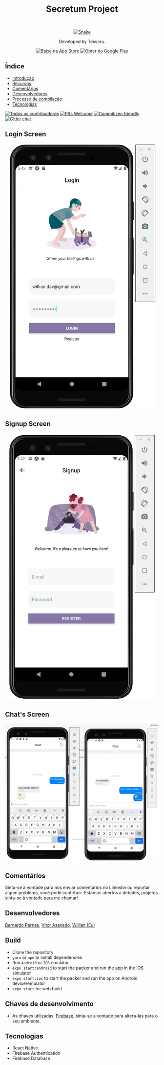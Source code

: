 <h1 align="center"> Secretum Project</h1> <br>
<p align="center">
  <a href="https://gitpoint.co/">
    <img alt="Snake" title="GitPoint" src="https://www.vipre.com/wp-content/uploads/2017/04/vipre-snake-icon.png" width="300">
  </a>
</p>

<p align="center">
  Developed by Tessera.
</p>

<p align="center">
  <a href="">
    <img alt="Baixe na App Store" title="App Store" src="http://i.imgur.com/0n2zqHD.png" width="140">
  </a>

  <a href="">
    <img alt="Obter no Google Play" title="Google Play" src="http://i.imgur.com/mtGRPuM.png" width="140" border-radius=10px>
  </a>
</p>

<!-- START DOC gerado TOC, por favor, mantenha o comentário aqui para permitir a atualização automática -->
<!-- NÃO EDITE ESTA SEÇÃO, EM VEZ RE-EXECUTAR DOCTOC PARA ATUALIZAR -->
## Índice

- [Introdução](#introdução)
- [Recursos](#recursos)
- [Comentários](#Comentários)
- [Desenvolvedores](#Desenvolvedores)
- [Processo de compilação](#Build)
- [Tecnologias](#Tecnologias)


<!-- END docdoc gerado TOC, por favor, mantenha o comentário aqui para permitir a atualização automática -->


[![Todos os contribuidores](https://img.shields.io/badge/all_contributors-3-orange.svg?style=flat-square)](./CONTRIBUTORS.md)
[![PRs Welcome](https://img.shields.io/badge/PRs-welcome-brightgreen.svg?style=flat-square)](http://makeapullrequest.com)
[![Commitizen friendly](https://img.shields.io/badge/commitizen-friendly-brightgreen.svg?style=flat-square)](http://commitizen.github.io/cz-cli/)
[![Gitter chat](https://img.shields.io/badge/chat-on_gitter-008080.svg?style=flat-square)](https://gitter.im/git-point)

## Login Screen

<p align="center">
  <img src = "https://github.com/willianrsouza/Secretum/blob/master/build-images/Login.png?raw=true" largura=300>
</p>

## Signup Screen

<p align="center">
  <img src = "https://github.com/willianrsouza/Secretum/blob/master/build-images/Signup.png?raw=true" largura=300>
</p>

## Chat's Screen

<p align="center">
  <img src = "https://github.com/willianrsouza/Secretum/blob/master/build-images/Chat.png?raw=true" largura=300>
</p>


## Comentários

Sinta-se à vontade para nos enviar comentários no Linkedin ou reportar algum problema, você pode contribuir. Estamos abertos a debates, projetos sinta-se à vontade para me chamar!

## Desenvolvedores

[Bernardo Pernes](https://www.linkedin.com/in/bernardo-pernes-b248161ba/), [Vitor Azevedo](https://www.linkedin.com/in/vitorsazevedo/), [Willian (Eu)](https://www.linkedin.com/in/willianrsouza/)

## Build

-  Clone the repository
- `yarn` or `npm` to install dependencies
-  Run `Android` or `IOS` emulator
- `expo start:android` to start the packer and run the app in the iOS simulator
- `expo start:ios` to start the packer and run the app on Android device/emulator
- `expo start` for web build


## Chaves de desenvolvimento

- As chaves utilizadas:  [Firebase](https://console.firebase.google.com/), sinta-se a vontade para altera-las para o seu ambiente.

## Tecnologias

* React Native
* Firebase Authentication
* Firebase Database


